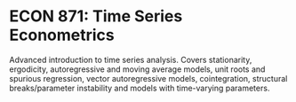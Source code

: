 # ECON 871: Time Series Econometrics

Advanced introduction to time series analysis. Covers stationarity, ergodicity, autoregressive and moving average models, unit roots and spurious regression, vector autoregressive models, cointegration, structural breaks/parameter instability and models with time-varying parameters.